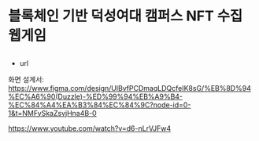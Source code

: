 # 블록체인 기반 덕성여대 캠퍼스 NFT 수집 웹게임
## 
- url

화면 설계서: https://www.figma.com/design/UlBvfPCDmaqLDQcfeIK8sG/%EB%8D%94%EC%A6%90(Duzzle)-%ED%99%94%EB%A9%B4-%EC%84%A4%EA%B3%84%EC%84%9C?node-id=0-1&t=NMFySkaZsvjHna4B-0


<!--

**Here are some ideas to get you started:**

🙋‍♀️ A short introduction - what is your organization all about?
🌈 Contribution guidelines - how can the community get involved?
👩‍💻 Useful resources - where can the community find your docs? Is there anything else the community should know?
🍿 Fun facts - what does your team eat for breakfast?
🧙 Remember, you can do mighty things with the power of [Markdown](https://docs.github.com/github/writing-on-github/getting-started-with-writing-and-formatting-on-github/basic-writing-and-formatting-syntax)
-->


https://www.youtube.com/watch?v=d6-nLrVJFw4

